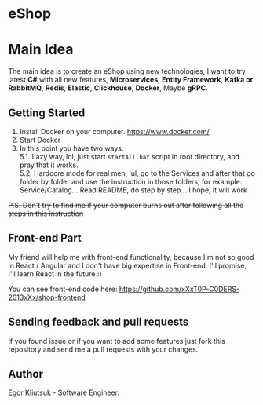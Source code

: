 # eShop

# Main Idea

The main idea is to create an eShop using new technologies, I want to try latest **C#** with all new features, **Microservices**, **Entity Framework**, **Kafka or RabbitMQ**, **Redis**, **Elastic**, **Clickhouse**, **Docker**, Maybe **gRPC**.


## Getting Started

1. Install Docker on your computer. https://www.docker.com/
2. Start Docker
3. In this point you have two ways: <br>
  5.1. Lazy way, lol, just start `startAll.bat` script in root directory, and pray that it works. <br>
  5.2. Hardcore mode for real men, lul, go to the Services and after that go folder by folder and use the instruction in those folders, for example: Service/Catalog... Read README, do step by step... I hope, it will work


~~P.S. Don't try to find me if your computer burns out after following all the steps in this instruction~~

## Front-end Part

My friend will help me with front-end functionality, because I'm not so good in React / Angular and I don't have big expertise in Front-end. I'll promise, I'll learn React in the future :)

You can see front-end code here: https://github.com/xXxT0P-C0DERS-2013xXx/shop-frontend

## Sending feedback and pull requests

If you found issue or if you want to add some features just fork this repository and send me a pull requests with your changes.


## Author

[Egor Kliutsuk](https://www.linkedin.com/in/egor-kliutsuk/) - Software Engineer.